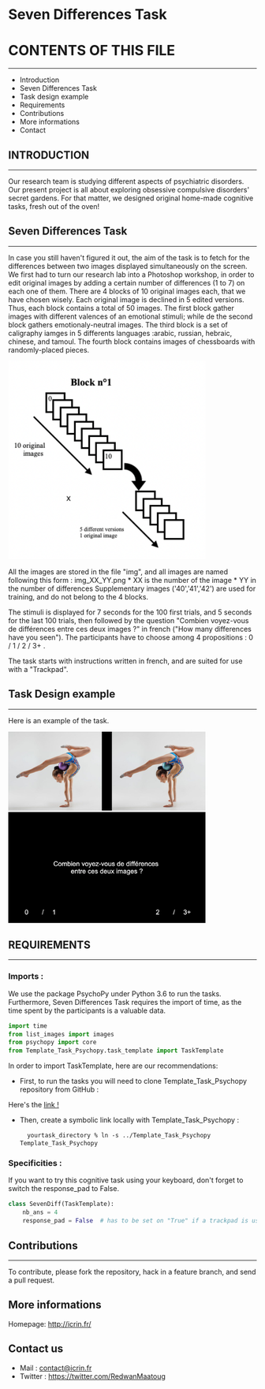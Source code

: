 # Seven Differences Task
# CONTENTS OF THIS FILE
---------------------
* Introduction
* Seven Differences Task 
* Task design example
* Requirements
* Contributions
* More informations
* Contact



## INTRODUCTION
------------
Our research team is studying different aspects of psychiatric disorders. Our present project is all about exploring obsessive compulsive disorders' secret gardens. For that matter, we designed original home-made cognitive tasks, fresh out of the oven!


## Seven Differences Task 
------------

In case you still haven't figured it out, the aim of the task is to fetch for the differences between two images displayed simultaneously on the screen. 
We first had to turn our research lab into a Photoshop workshop, in order to edit original images by adding a certain number of differences (1 to 7) on each one of them.
There are 4 blocks of 10 original images each, that we have chosen wisely. Each original image is declined in 5 edited versions. 
Thus, each block contains a total of 50 images. The first block gather images with different valences of an emotional stimuli; while de the second block gathers emotionaly-neutral images. The third block is a set of caligraphy iamges in 5 differents languages :arabic, russian, hebraic, chinese, and tamoul. The fourth block contains images of chessboards with randomly-placed pieces. 

<img src="img_example_readme/blocks.png" width= "400">


All the images are stored in the file "img", and all images are named following this form : img_XX_YY.png
    * XX is the number of the image
    * YY in the number of differences 
Supplementary images ('40','41','42') are used for training, and do not belong to the 4 blocks.

The stimuli is displayed for 7 seconds for the 100 first trials, and 5 seconds for the last 100 trials, then followed by the question "Combien voyez-vous de différences entre ces deux images ?" in french ("How many differences have you seen").
The participants have to choose among 4 propositions : 0 / 1 / 2 / 3+ . 

The task starts with instructions written in french, and are suited for use with a "Trackpad". 



## Task Design example
------------

Here is an example of the task. 

<img src="img_example_readme/img_40_2.png" width= "400">
<img src="img_example_readme/question.png" width= "400">


## REQUIREMENTS
------------
### Imports : 

We use the package PsychoPy under Python 3.6 to run the tasks. Furthermore, Seven Differences Task requires the import of time, as the time spent by the participants is a valuable data.

```python
import time
from list_images import images
from psychopy import core
from Template_Task_Psychopy.task_template import TaskTemplate
```
In order to import TaskTemplate, here are our recommendations: 

* First, to run the tasks you will  need to clone Template_Task_Psychopy repository from GitHub : 

Here's the <a href="https://github.com/ICRIN-lab/Template_Task_Psychopy.git"> link ! </a>

* Then, create a symbolic link locally with Template_Task_Psychopy : 

        yourtask_directory % ln -s ../Template_Task_Psychopy Template_Task_Psychopy


### Specificities : 

If you want to try this cognitive task using your keyboard, don't forget to switch the response_pad to False.


```python
class SevenDiff(TaskTemplate):
    nb_ans = 4
    response_pad = False  # has to be set on "True" if a trackpad is used.
```





## Contributions
------------

To contribute, please fork the repository, hack in a feature branch, and send a pull request.





## More informations 

Homepage: http://icrin.fr/

## Contact us

* Mail : contact@icrin.fr
* Twitter : https://twitter.com/RedwanMaatoug

